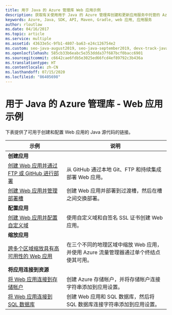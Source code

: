 ```yaml
---
title: 用于 Java 的 Azure 管理库 Web 应用示例
description: 获取有关使用用于 Java 的 Azure 管理库创建和更新应用服务中托管的 Azure Web 应用的示例代码
keywords: Azure, Java, SDK, API, Maven, Gradle, web 应用, 应用服务
author: rloutlaw
ms.date: 04/16/2017
ms.topic: article
ms.service: multiple
ms.assetid: 43633e5c-9fb1-4807-ba63-e24c126754e2
ms.custom: seo-java-august2019, seo-java-september2019, devx-track-java
ms.openlocfilehash: 585cb33b6eabc5e353ddda37f687bcf0bacc6901
ms.sourcegitcommit: c6642cae6fdb5e3025ed66fcd4ef89792c3b436a
ms.translationtype: HT
ms.contentlocale: zh-CN
ms.lasthandoff: 07/15/2020
ms.locfileid: "86405698"
---
```

# <a name="azure-management-libraries-for-java---web-app-samples"></a>用于 Java 的 Azure 管理库 - Web 应用示例 

下表提供了可用于创建和配置 Web 应用的 Java 源代码的链接。

| 示例 | 说明 |
|---|---|
| **创建应用** ||
| [创建 Web 应用并通过 FTP 或 GitHub 进行部署][1] | 从 GitHub 通过本地 Git、FTP 和持续集成部署 Web 应用。 |
| [创建 Web 应用并管理部署槽][2] | 创建 Web 应用并部署到过渡槽，然后在槽之间交换部署。 |
| **配置应用** ||
| [创建 Web 应用并配置自定义域][3] | 使用自定义域和自签名 SSL 证书创建 Web 应用。 |
| **缩放应用** ||
| [跨多个区域缩放具有高可用性的 Web 应用][4] | 在三个不同的地理区域中缩放 Web 应用，并使用 Azure 流量管理器通过单个终结点使其可用。 | 
| **将应用连接到资源** ||
| [将 Web 应用连接到存储帐户][5] | 创建 Azure 存储帐户，并将存储帐户连接字符串添加到应用设置。 |
| [将 Web 应用连接到 SQL 数据库][6] | 创建 Web 应用和 SQL 数据库，然后将 SQL 数据库连接字符串添加到应用设置。 |

[1]: java-sdk-configure-webapp-sources.md
[2]: https://github.com/Azure-Samples/app-service-java-manage-staging-and-production-slots-for-web-apps/
[3]: https://github.com/Azure-Samples/app-service-java-manage-web-apps-with-custom-domains/
[4]: https://azure.microsoft.com/resources/samples/app-service-java-scale-web-apps-on-linux/
[5]: https://github.com/Azure-Samples/app-service-java-manage-storage-connections-for-web-apps/
[6]: https://github.com/Azure-Samples/app-service-java-manage-data-connections-for-web-apps/